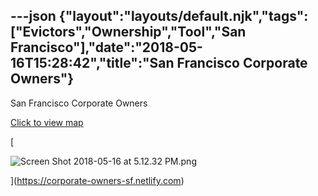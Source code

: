 ---json
{"layout":"layouts/default.njk","tags":["Evictors","Ownership","Tool","San Francisco"],"date":"2018-05-16T15:28:42","title":"San Francisco Corporate Owners"}
---

San Francisco Corporate Owners

[Click to view map](https://corporate-owners-sf.netlify.com)

[

![Screen Shot 2018-05-16 at 5.12.32 PM.png](https://images.squarespace-cdn.com/content/v1/52b7d7a6e4b0b3e376ac8ea2/1526484443209-9BP3657ROT7MXXZHWO7M/ke17ZwdGBToddI8pDm48kDdFvoaDefajLHY25M_B_V8UqsxRUqqbr1mOJYKfIPR7LoDQ9mXPOjoJoqy81S2I8N_N4V1vUb5AoIIIbLZhVYxCRW4BPu10St3TBAUQYVKcxyT8d8g-ZmsgQbZapq8rOKrLnNWbFulMf7Fc_UheP5seJyb3_Ps0cIAiA13ubWXz/Screen+Shot+2018-05-16+at+5.12.32+PM.png)

](https://corporate-owners-sf.netlify.com)